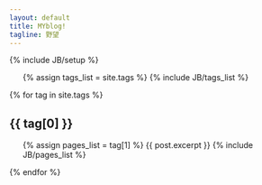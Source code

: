 ```yaml
---
layout: default
title: MYblog!
tagline: 野望
---
```

{% include JB/setup %}

<ul class="tag_box inline">
  {% assign tags_list = site.tags %}  
  {% include JB/tags_list %}
</ul>

{% for tag in site.tags %} 
  <h2 id="{{ tag[0] }}-ref">{{ tag[0] }}</h2>
  <ul>
    {% assign pages_list = tag[1] %}  
	{{ post.excerpt }}
    {% include JB/pages_list %}
  </ul>
{% endfor %}

<!--<ul class="posts">
  {% for post in site.posts %}
    <li> <span>{{post.date | date_to_string }}</span> &raquo; <a href="{{ BASE_PATH }}{{ post.url }}">{{ post.title }}</a></li>
	<li>{{ post.excerpt }}</li>
  {% endfor %}
</ul> -->

